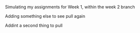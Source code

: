 Simulating my assignments for Week 1, within the week 2 branch

Adding something else to see pull again

Addint a second thing to pull